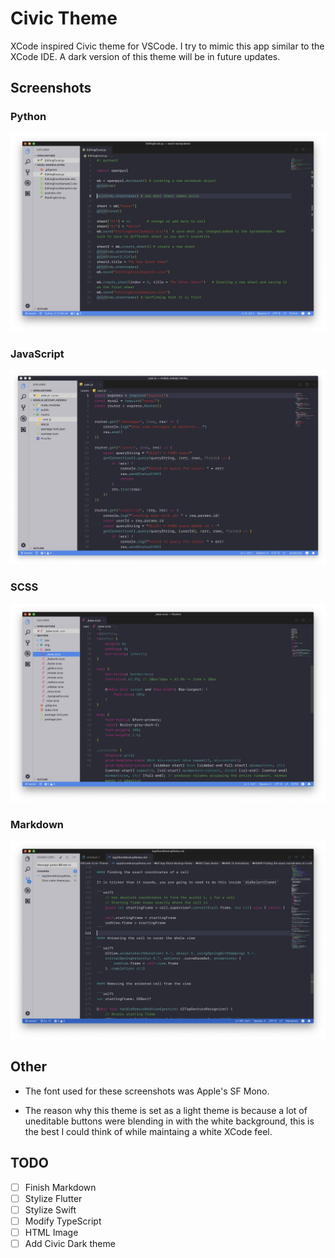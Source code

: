# Civic Theme

XCode inspired Civic theme for VSCode. I try to mimic this app similar to the XCode IDE. A dark version of this theme will be in future updates.

## Screenshots

### Python

![Python Civic Theme Example](assets/python.png)

### JavaScript

![JavaScript Civic Theme Example](/assets/javascript.png)

### SCSS

![CSS (SCSS) Civic Theme Example](/assets/scss.png)

### Markdown

![Markdown Civic Theme Example](assets/markdown.png)

## Other

- The font used for these screenshots was Apple's SF Mono.

- The reason why this theme is set as a light theme is because a lot of uneditable buttons were blending in with the white background, this is the best I could think of while maintaing a white XCode feel.

## TODO

- [ ] Finish Markdown
- [ ] Stylize Flutter
- [ ] Stylize Swift
- [ ] Modify TypeScript
- [ ] HTML Image
- [ ] Add Civic Dark theme